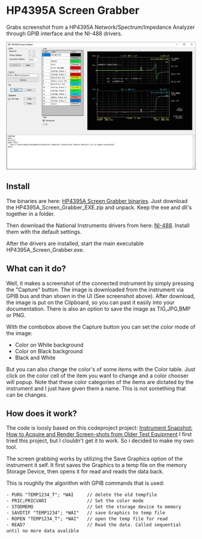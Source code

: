 # HP4395A Screen Grabber

Grabs screenshot from a HP4395A Network/Spectrum/Impedance Analyzer through  GPIB interface and the NI-488 drivers.

![Screenshot](Images/Screenshot1.JPEG)

## Install

The binaries are here: [HP4395A Screen Grabber binaries](https://github.com/Lexy1972/HP4395A_Screen_Grabber/releases/tag/1.0). Just download the HP4395A_Screen_Grabber_EXE.zip and unpack. Keep the exe and dll's together in a folder.

Then download the National Instruments drivers from here: [NI-488](https://www.ni.com/nl-nl/support/downloads/drivers/download.ni-488-2.html#442610). Install them with the default settings.

After the drivers are installed, start the main executable HP4395A_Screen_Grabber.exe.

## What can it do?

Well, it makes a screenshot of the connected instrument by simply pressing the "Capture" button. The image is downloaded from the instrument via GPIB bus and than shown in the UI (See screenshot above). After download, the image is put on the Clipboard, so you can past it easily into your documentation. There is also an option to save the image as TIG,JPG,BMP or PNG.

With the combobox above the Capture button you can set the color mode of the image:

- Color on White background
- Color on Black background
- Black and White

But you can also change the color's of some items with the Color table. Just click on the color cell of the item you want to change and a color chooser will popup.
Note that these color categories of the items are dictated by the instrument and I just have given them a name. This is not something that can be changes. 

## How does it work?

The code is loosly based on this codeproject project: [Instrument Snapshot: How to Acquire and Render Screen-shots from Older Test Equipment](https://www.codeproject.com/Articles/872469/Instrument-Snapshot-How-to-Acquire-and-Render-Scre) 
I first tried this project, but I clouldn't get it to work. So i decided to make my own tool.

The screen grabbing works by utilizing the Save Graphics option of the instrument it self. It first saves the Graphics to a temp file on the memory Storage Device, then opens it for read and reads the data back.

This is roughlly the algorithm with GPIB commands that is used:
```
- PURG "TEMP1234_T"; *WAI     // delete the old tempfile
- PRIC;PRICVARI               // Set the color mode
- STODMEMO                    // Set the storage device to memory
- SAVDTIF "TEMP1234"; *WAI"   // save Graphics to temp file
- ROPEN "TEMP1234_T"; *WAI"   // open the temp file for read
- READ?                       // Read the data. Called sequential until no more data avalible
```


